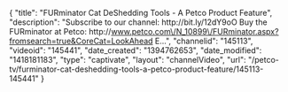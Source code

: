 {
    "title": "FURminator Cat DeShedding Tools - A Petco Product Feature",
    "description": "Subscribe to our channel: http:\/\/bit.ly\/12dY9oO Buy the FURminator at Petco: http:\/\/www.petco.com\/N_10899\/FURminator.aspx?fromsearch=true&CoreCat=LookAhead E...",
    "channelid": "145113",
    "videoid": "145441",
    "date_created": "1394762653",
    "date_modified": "1418181183",
    "type": "captivate",
    "layout": "channelVideo",
    "url": "\/petco-tv\/furminator-cat-deshedding-tools-a-petco-product-feature\/145113-145441"
}